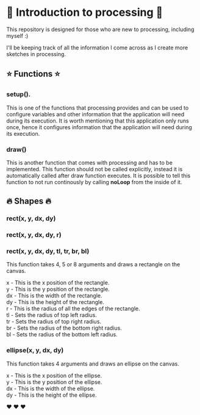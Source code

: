 # :rainbow: Introduction to processing :rainbow:
This repository is designed for those who are new to processing, including myself :)

I'll be keeping track of all the information I come across as I create more sketches in processing.

## :star: Functions :star:

### setup().

This is one of the functions that processing provides and can be used to configure variables and other information that the application
will need during its execution. It is worth mentioning that this application only runs once, hence it configures information that the application will need during its execution.

### draw()

This is another function that comes with processing and has to be implemented. This function should not be called explicitly, instead it is automatically called after draw function executes. It is possible to tell this function to not run continously by calling __noLoop__ from the inside of it.

## :fire: Shapes :fire:

### rect(x, y, dx, dy) 
### rect(x, y, dx, dy, r) 
### rect(x, y, dx, dy, tl, tr, br, bl)

This function takes 4, 5 or 8 arguments and draws a rectangle on the canvas.

x - This is the x position of the rectangle. <br/>
y - This is the y position of the rectangle. <br/>
dx - This is the width of the rectangle. <br/> 
dy - This is the height of the rectangle. <br/>
r - This is the radius of all the edges of the rectangle. <br/>
tl - Sets the radius of top left radius. <br/>
tr - Sets the radius of top right radius. <br/>
br - Sets the radius of the bottom right radius. <br/>
bl - Sets the radius of the bottom left radius. <br/>

### ellipse(x, y, dx, dy)

This function takes 4 arguments and draws an ellipse on the canvas.

x - This is the x position of the ellipse. <br/>
y - This is the y position of the ellipse. <br/>
dx - This is the width of the ellipse. <br/>
dy - This is the height of the ellipse. <br/>

:heart: :heart: :heart:

